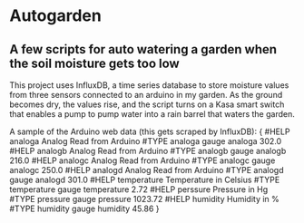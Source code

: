 # Autogarden
## A few scripts for auto watering a garden when the soil moisture gets too low

This project uses InfluxDB, a time series database to store moisture values from three sensors connected to an arduino in my garden.
As the ground becomes dry, the values rise, and the script turns on a Kasa smart switch that enables a pump to pump water into a rain barrel that waters the garden.

A sample of the Arduino web data (this gets scraped by InfluxDB):
{
#HELP analoga Analog Read from Arduino
#TYPE analoga gauge
analoga 302.0
#HELP analogb Analog Read from Arduino
#TYPE analogb gauge
analogb 216.0
#HELP analogc Analog Read from Arduino
#TYPE analogc gauge
analogc 250.0
#HELP analogd Analog Read from Arduino
#TYPE analogd gauge
analogd 301.0
#HELP temperature Temperature in Celsius
#TYPE temperature gauge
temperature 2.72
#HELP perssure Pressure in Hg
#TYPE pressure gauge
pressure 1023.72
#HELP humidity Humidity in %
#TYPE humidity gauge
humidity 45.86
}
